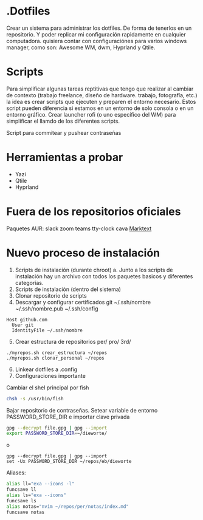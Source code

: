 # .Dotfiles
Crear un sistema para administrar los dotfiles. De forma de tenerlos en un repositorio. Y poder replicar mi configuración rapidamente en cualquier computadora.
quisiera contar con configuraciónes para varios windows manager, como son: Awesome WM, dwm, Hyprland y Qtile.

# Scripts
Para simplificar algunas tareas reptitivas que tengo que realizar al cambiar de contexto (trabajo freelance, diseño de hardware. trabajo, fotografía, etc.) la idea es crear scripts que ejecuten y preparen el entorno necesario. Estos script pueden diferencia si estamos en un entorno de solo consola o en un entorno gráfico. Crear launcher rofi (o uno específico del WM) para simplificar el llamdo de los diferentes scripts.

Script para commitear y pushear contraseñas

# Herramientas a probar
- Yazi
- Qtile
- Hyprland

# Fuera de los repositorios oficiales
Paquetes AUR: slack zoom teams tty-clock cava
[Marktext](https://github.com/marktext/marktext)

# Nuevo proceso de instalación
1. Scripts de instalación (durante chroot)
    a. Junto a los scripts de instalación hay un archivo con todos los paquetes basicos y diferentes categorías.
3. Scripts de instalación (dentro del sistema)
4. Clonar repositorio de scripts
5. Descargar y configurar certificados git
    ~/.ssh/nombre
    ~/.ssh/nombre.pub
    ~/.ssh/config

```
Host github.com
  User git
  IdentityFile ~/.ssh/nombre
```
5. Crear estructura de repositorios
    per/
    pro/
    3rd/
```
./myrepos.sh crear_estructura ~/repos
./myrepos.sh clonar_personal ~/repos
```
6. Linkear dotfiles a .config
7. Configuraciones importante

Cambiar el shel principal por fish

```bash
chsh -s /usr/bin/fish
```
Bajar repositorio de contraseñas. Setear variable de entorno PASSWORD_STORE_DIR e importar clave privada

```bash
gpg --decrypt file.gpg | gpg --import
export PASSWORD_STORE_DIR=~/dieworte/
```
o

```fish
gpg --decrypt file.gpg | gpg --import
set -Ux PASSWORD_STORE_DIR ~/repos/eb/dieworte
```

Aliases:

```bash
alias ll="exa --icons -l"
funcsave ll
alias ls="exa --icons"
funcsave ls
alias notas="nvim ~/repos/per/notas/index.md"
funcsave notas
```
